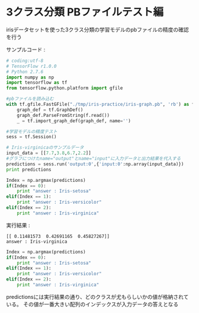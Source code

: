 # 3クラス分類 PBファイルテスト編

irisデータセットを使った3クラス分類の学習モデルのpbファイルの精度の確認を行う

サンプルコード :
```python
# coding:utf-8
# TensorFlow r1.0.0
# Python 2.7.6
import numpy as np
import tensorflow as tf
from tensorflow.python.platform import gfile

#pbファイルを読み込む
with tf.gfile.FastGFile("./tmp/iris-practice/iris-graph.pb", 'rb') as f:
    graph_def = tf.GraphDef()
    graph_def.ParseFromString(f.read())
    _ = tf.import_graph_def(graph_def, name='')

#学習モデルの精度テスト    
sess = tf.Session()

# Iris-virginicaのサンプルデータ
input_data = [[7.7,3.8,6.7,2.2]]
#グラフにつけたname="output"とname="input"に入力データと出力結果を代入する
predictions = sess.run('output:0',{'input:0':np.array(input_data)})
print predictions

Index = np.argmax(predictions)
if(Index == 0):
    print "answer : Iris-setosa"
elif(Index == 1):
    print "answer : Iris-versicolor"
elif(Index == 2):
    print "answer : Iris-virginica"
```

実行結果 :

```
[[ 0.11481573  0.42691165  0.45827267]]
answer : Iris-virginica
```

```python
Index = np.argmax(predictions)
if(Index == 0):
    print "answer : Iris-setosa"
elif(Index == 1):
    print "answer : Iris-versicolor"
elif(Index == 2):
    print "answer : Iris-virginica"
```
predictionsには実行結果の通り、どのクラスが尤もらしいかの値が格納されている。
その値が一番大きい配列のインデックスが入力データの答えとなる
